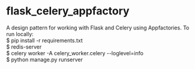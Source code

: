 # flask_celery_appfactory
A design pattern for working with Flask and Celery using Appfactories. To run locally:  
$ pip install -r requirements.txt  
$ redis-server  
$ celery worker -A celery_worker.celery --loglevel=info   
$ python manage.py runserver  
